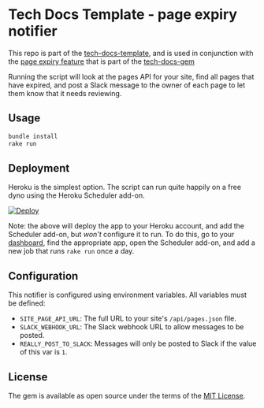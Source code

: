 # Tech Docs Template - page expiry notifier

This repo is part of the [tech-docs-template][template], and is used in
conjunction with the [page expiry feature][expiry] that is part of the
[tech-docs-gem][gem]

Running the script will look at the pages API for your site, find all pages
that have expired, and post a Slack message to the owner of each page to let
them know that it needs reviewing.

[template]: https://github.com/alphagov/tech-docs-template
[expiry]: https://alphagov.github.io/tech-docs-manual/#page-expiry-and-review-notices
[gem]: https://github.com/alphagov/tech-docs-gem

## Usage

```ruby
bundle install
rake run
```

## Deployment

Heroku is the simplest option.  The script can run quite happily on a free dyno
using the Heroku Scheduler add-on.

[![Deploy](https://www.herokucdn.com/deploy/button.png)](https://heroku.com/deploy)

Note: the above will deploy the app to your Heroku account, and add the
Scheduler add-on, but _won't_ configure it to run.  To do this, go to your
[dashboard](https://dashboard.heroku.com/apps), find the appropriate app, open
the Scheduler add-on, and add a new job that runs `rake run` once a day.

## Configuration

This notifier is configured using environment variables. All variables must be
defined:

* `SITE_PAGE_API_URL`: The full URL to your site's `/api/pages.json` file.
* `SLACK_WEBHOOK_URL`: The Slack webhook URL to allow messages to be posted.
* `REALLY_POST_TO_SLACK`: Messages will only be posted to Slack if the value of
  this var is `1`.

## License

The gem is available as open source under the terms of the [MIT License](LICENSE).
